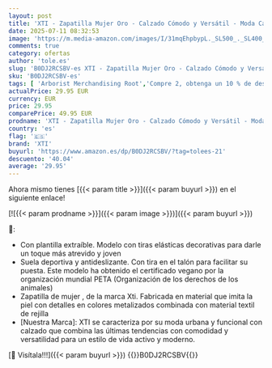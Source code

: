 ```yaml
---
layout: post
title: 'XTI - Zapatilla Mujer Oro - Calzado Cómodo y Versátil - Moda Casual - Modelo 14405202  Talla 37 '
date: 2025-07-11 08:32:53
image: 'https://m.media-amazon.com/images/I/31mqEhpbypL._SL500_._SL400_.jpg'
comments: true
category: ofertas
author: 'tole.es'
slug: 'B0DJ2RCSBV-es XTI - Zapatilla Mujer Oro - Calzado Cómodo y Versátil -...'
sku: 'B0DJ2RCSBV-es'
tags: [ 'Arborist Merchandising Root','Compre 2, obtenga un 10 % de descuento','Compre 2, obtenga un 10 % de descuento_Shoes 1','Moda','Moda Mujer','Self Service','Special Features Stores','Zapatillas casual para mujer','Zapatillas deportivas y de moda para mujer','Zapatos para mujer','c8538d25-3af9-48d3-aeff-5f3ce5572a36_0','c8538d25-3af9-48d3-aeff-5f3ce5572a36_1701','xti','zapatilla','🇪🇸', ]
actualPrice: 29.95 EUR
currency: EUR
price: 29.95
comparePrice: 49.95 EUR
prodname: 'XTI - Zapatilla Mujer Oro - Calzado Cómodo y Versátil - Moda Casual - Modelo 14405202  Talla 37 '
country: 'es'
flag: '🇪🇸'
brand: 'XTI'
buyurl: 'https://www.amazon.es/dp/B0DJ2RCSBV/?tag=tolees-21'
descuento: '40.04'
average: '29.95'
---
```


Ahora mismo tienes [{{< param title >}}]({{< param buyurl >}}) en el siguiente enlace!

[![{{< param prodname >}}]({{< param image >}})]({{< param buyurl >}})

🔎:

- Con plantilla extraíble. Modelo con tiras elásticas decorativas para darle un toque más atrevido y joven
- Suela deportiva y antideslizante. Con tira en el talón para facilitar su puesta. Este modelo ha obtenido el certificado vegano por la organización mundial PETA (Organización de los derechos de los animales)
- Zapatilla de mujer , de la marca Xti. Fabricada en material que imita la piel con detalles en colores metalizados combinada con material textil de rejilla
- [Nuestra Marca]: XTI se caracteriza por su moda urbana y funcional con calzado que combina las últimas tendencias con comodidad y versatilidad para un estilo de vida activo y moderno.

[🛒 Visítala!!!]({{< param buyurl >}})
{{<world>}}B0DJ2RCSBV{{</world>}}
